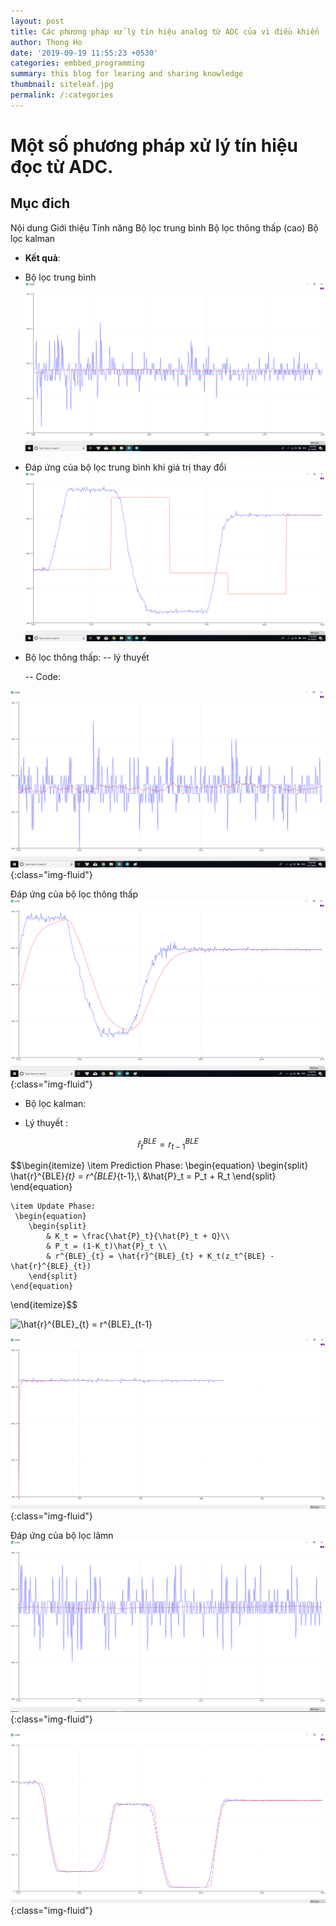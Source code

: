 ```yaml
---
layout: post
title: Các phương pháp xử lý tín hiệu analog từ ADC của vi điều khiển
author: Thong Ho
date: '2019-09-19 11:55:23 +0530'
categories: embbed_programming
summary: this blog for learing and sharing knowledge
thumbnail: siteleaf.jpg
permalink: /:categories
---
```


# Một số phương pháp xử lý tín hiệu đọc từ ADC.
## Mục đich

Nội dung 
    Giới thiệu 
    Tính năng
    Bộ lọc trung bình
    Bộ lọc thông thấp (cao)
    Bộ lọc kalman




- **Kết quả**:

 + Bộ lọc trung bình 
![](/assets/img/embedded_programming/analog_processing/adc_average_1.png)

 + Đáp ứng của bộ lọc trung bình khi giá trị thay đổi
![](/assets/img/embedded_programming/analog_processing/adc_average_2.png)


- Bộ lọc thông thấp:
    -- lý thuyết

    -- Code: 

![](/assets/img/embedded_programming/analog_processing/lowpass_h1.png){:class="img-fluid"}

Đáp ứng của bộ lọc thông thấp
![](/assets/img/embedded_programming/analog_processing/lowpass_h2.png){:class="img-fluid"}


- Bộ lọc kalman:

- Lý thuyết : 


$$\hat{r}^{BLE}_{t} = r^{BLE}_{t-1}$$

$$\begin{itemize}
    \item Prediction Phase:
    \begin{equation}
        \begin{split}
            \hat{r}^{BLE}_{t} = r^{BLE}_{t-1},\\
            &\hat{P}_t = P_t + R_t
        \end{split}
    \end{equation}
      
    \item Update Phase:
     \begin{equation}
        \begin{split}
            & K_t = \frac{\hat{P}_t}{\hat{P}_t + Q}\\
            & P_t = (1-K_t)\hat{P}_t \\
            & r^{BLE}_{t} = \hat{r}^{BLE}_{t} + K_t(z_t^{BLE} - \hat{r}^{BLE}_{t})
        \end{split}
    \end{equation}
\end{itemize}$$


<img src="https://latex.codecogs.com/svg.latex?\Large&space;\hat{r}^{BLE}_{t} = r^{BLE}_{t-1}" title="\hat{r}^{BLE}_{t} = r^{BLE}_{t-1}" />


![](/assets/img/embedded_programming/analog_processing/kalman1.png){:class="img-fluid"}

Đáp ứng của bộ lọc lâmn
![](/assets/img/embedded_programming/analog_processing/kalman2.png){:class="img-fluid"}

![](/assets/img/embedded_programming/analog_processing/kalman3.png){:class="img-fluid"}



